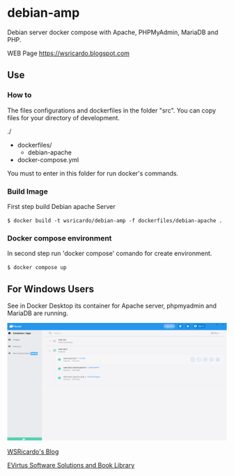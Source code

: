 # debian-amp
Debian server docker compose with Apache, PHPMyAdmin, MariaDB and PHP.

WEB Page https://wsricardo.blogspot.com


## Use

### How to

The files configurations and dockerfiles in the folder "src". You can copy
files for your directory of development.


./
  - dockerfiles/
    - debian-apache
  - docker-compose.yml


You must to enter in this folder for run docker's commands.

### Build Image

First step build Debian apache Server

``
  $ docker build -t wsricardo/debian-amp -f dockerfiles/debian-apache .
``

### Docker compose environment

In second step run 'docker compose' comando for create environment.

``
  $ docker compose up
``

## For Windows Users

  See in Docker Desktop its container for Apache server, phpmyadmin and MariaDB are running.

  ![alt Image of screen docker with containners running](imgs/docker-compose-1.PNG)


[WSRicardo's Blog](https://wsricardo.blogspot.com)

[EVirtus Software Solutions and Book Library ](http://www.evirtus.com.br)

